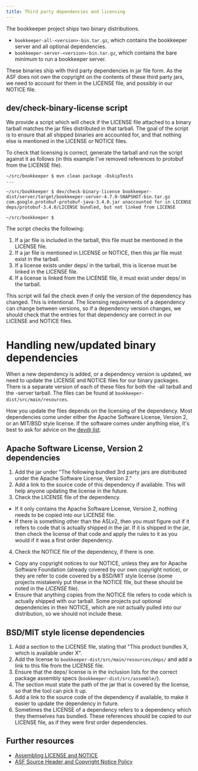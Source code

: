 ```yaml
---
title: Third party dependencies and licensing
---
```


The bookkeeper project ships two binary distributions.

- ```bookkeeper-all-<version>-bin.tar.gz```, which contains the bookkeeper server and all optional dependencies.
- ```bookkeeper-server-<version>-bin.tar.gz```, which contains the bare minimum to run a bookkeeper server.

These binaries ship with third party dependencies in jar file form. As the ASF does not own the copyright on the contents of these third party jars, we need to account for them in the LICENSE file, and possibly in our NOTICE file.

## dev/check-binary-license script

We provide a script which will check if the LICENSE file attached to a binary tarball matches the jar files distributed in that tarball. The goal of the script is to ensure that all shipped binaries are accounted for, and that nothing else is mentioned in the LICENSE or NOTICE files.

To check that licensing is correct, generate the tarball and run the script against it as follows (in this example I've removed references to protobuf from the LICENSE file).

```shell
~/src/bookkeeper $ mvn clean package -DskipTests
...

~/src/bookkeeper $ dev/check-binary-license bookkeeper-dist/server/target/bookkeeper-server-4.7.0-SNAPSHOT-bin.tar.gz
com.google.protobuf-protobuf-java-3.4.0.jar unaccounted for in LICENSE
deps/protobuf-3.4.0/LICENSE bundled, but not linked from LICENSE

~/src/bookkeeper $ 
```

The script checks the following:
1. If a jar file is included in the tarball, this file must be mentioned in the LICENSE file.
2. If a jar file is mentioned in LICENSE or NOTICE, then this jar file must exist in the tarball.
3. If a license exists under deps/ in the tarball, this is license must be linked in the LICENSE file.
3. If a license is linked from the LICENSE file, it must exist under deps/ in the tarball.

This script will fail the check even if only the version of the dependency has changed. This is intentional. The licensing requirements of a dependency can change between versions, so if a dependency version changes, we should check that the entries for that dependency are correct in our LICENSE and NOTICE files.

# Handling new/updated binary dependencies

When a new dependency is added, or a dependency version is updated, we need to update the LICENSE and NOTICE files for our binary packages. There is a separate version of each of these files for both the -all tarball and the -server tarball. The files can be found at ```bookkeeper-dist/src/main/resources```.

How you update the files depends on the licensing of the dependency. Most dependencies come under either the Apache Software License, Version 2, or an MIT/BSD style license. If the software comes under anything else, it's best to ask for advice on the [dev@ list](/community/mailing-lists).

## Apache Software License, Version 2 dependencies

1. Add the jar under "The following bundled 3rd party jars are distributed under the Apache Software License, Version 2."
2. Add a link to the source code of this dependency if available. This will help anyone updating the license in the future.
3. Check the LICENSE file of the dependency.
  - If it only contains the Apache Software License, Version 2, nothing needs to be copied into our LICENSE file.
  - If there is something other than the ASLv2, then you must figure out if it refers to code that is actually shipped in the jar. If it is shipped in the jar, then check the license of that code and apply the rules to it as you would if it was a first order dependency.
4. Check the NOTICE file of the dependency, if there is one.
  - Copy any copyright notices to our NOTICE, unless they are for Apache Software Foundation (already covered by our own copyright notice), or they are refer to code covered by a BSD/MIT style license (some projects mistakenly put these in the NOTICE file, but these should be noted in the _LICENSE_ file).
  - Ensure that anything copies from the NOTICE file refers to code which is actually shipped with our tarball. Some projects put optional dependencies in their NOTICE, which are not actually pulled into our distribution, so we should not include these.

## BSD/MIT style license dependencies

1. Add a section to the LICENSE file, stating that "This product bundles X, which is available under X".
2. Add the license to ```bookkeeper-dist/src/main/resources/deps/``` and add a link to this file from the LICENSE file.
3. Ensure that the deps/ license is in the inclusion lists for the correct package assembly specs (```bookkeeper-dist/src/assemble/```).
4. The section must state the path of the jar that is covered by the license, so that the tool can pick it up.
5. Add a link to the source code of the dependency if available, to make it easier to update the dependency in future.
6. Sometimes the LICENSE of a dependency refers to a dependency which they themselves has bundled. These references should be copied to our LICENSE file, as if they were first order dependencies.

## Further resources

- [Assembling LICENSE and NOTICE](http://www.apache.org/dev/licensing-howto.html)
- [ASF Source Header and Copyright Notice Policy](http://apache.org/legal/src-headers.html)
